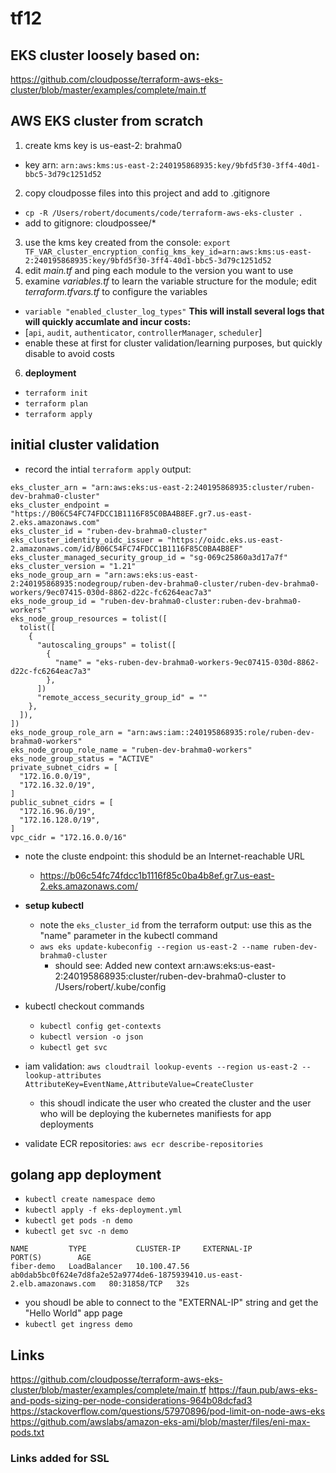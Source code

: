 # tf12
## EKS cluster loosely based on:
https://github.com/cloudposse/terraform-aws-eks-cluster/blob/master/examples/complete/main.tf

## AWS EKS cluster from scratch
1. create kms key is us-east-2: brahma0
  + key arn: `arn:aws:kms:us-east-2:240195868935:key/9bfd5f30-3ff4-40d1-bbc5-3d79c1251d52`
2. copy cloudposse files into this project and add to .gitignore
  + `cp -R /Users/robert/documents/code/terraform-aws-eks-cluster .`
  + add to gitignore:  cloudpossee/*
3. use the kms key created from the console: `export TF_VAR_cluster_encryption_config_kms_key_id=arn:aws:kms:us-east-2:240195868935:key/9bfd5f30-3ff4-40d1-bbc5-3d79c1251d52`
4. edit *main.tf* and ping each module to the version you want to use
5. examine *variables.tf*  to learn the variable structure for the module; edit  *terraform.tfvars.tf* to configure the variables
  + `variable "enabled_cluster_log_types"` **This will install several logs that will quickly accumlate and incur costs:**
  + [`api`, `audit`, `authenticator`, `controllerManager`, `scheduler`]
  + enable these at first for cluster validation/learning purposes, but quickly disable to avoid costs
6. **deployment**
  + `terraform init`
  + `terraform plan`
  + `terraform apply`

## initial cluster validation
- record the intial `terraform apply` output:

```
eks_cluster_arn = "arn:aws:eks:us-east-2:240195868935:cluster/ruben-dev-brahma0-cluster"
eks_cluster_endpoint = "https://B06C54FC74FDCC1B1116F85C0BA4B8EF.gr7.us-east-2.eks.amazonaws.com"
eks_cluster_id = "ruben-dev-brahma0-cluster"
eks_cluster_identity_oidc_issuer = "https://oidc.eks.us-east-2.amazonaws.com/id/B06C54FC74FDCC1B1116F85C0BA4B8EF"
eks_cluster_managed_security_group_id = "sg-069c25860a3d17a7f"
eks_cluster_version = "1.21"
eks_node_group_arn = "arn:aws:eks:us-east-2:240195868935:nodegroup/ruben-dev-brahma0-cluster/ruben-dev-brahma0-workers/9ec07415-030d-8862-d22c-fc6264eac7a3"
eks_node_group_id = "ruben-dev-brahma0-cluster:ruben-dev-brahma0-workers"
eks_node_group_resources = tolist([
  tolist([
    {
      "autoscaling_groups" = tolist([
        {
          "name" = "eks-ruben-dev-brahma0-workers-9ec07415-030d-8862-d22c-fc6264eac7a3"
        },
      ])
      "remote_access_security_group_id" = ""
    },
  ]),
])
eks_node_group_role_arn = "arn:aws:iam::240195868935:role/ruben-dev-brahma0-workers"
eks_node_group_role_name = "ruben-dev-brahma0-workers"
eks_node_group_status = "ACTIVE"
private_subnet_cidrs = [
  "172.16.0.0/19",
  "172.16.32.0/19",
]
public_subnet_cidrs = [
  "172.16.96.0/19",
  "172.16.128.0/19",
]
vpc_cidr = "172.16.0.0/16"
```
- note the cluste endpoint: this shoduld be an Internet-reachable URL
  + https://b06c54fc74fdcc1b1116f85c0ba4b8ef.gr7.us-east-2.eks.amazonaws.com/

- **setup kubectl**
  + note the `eks_cluster_id` from the terraform output: use this as the "name" parameter in the kubectl command
  + `aws eks update-kubeconfig --region us-east-2 --name ruben-dev-brahma0-cluster`
    - should see: Added new context arn:aws:eks:us-east-2:240195868935:cluster/ruben-dev-brahma0-cluster to /Users/robert/.kube/config

- kubectl checkout commands
  + `kubectl config get-contexts`
  + `kubectl version -o json`
  + `kubectl get svc`
- iam validation: `aws cloudtrail lookup-events --region us-east-2 --lookup-attributes AttributeKey=EventName,AttributeValue=CreateCluster`
  + this shoudl indicate the user who created the cluster and the user who will be deploying the kubernetes manifiests for app deployments 
- validate ECR repositories:  `aws ecr describe-repositories`


## golang app deployment
- `kubectl create namespace demo`
- `kubectl apply -f eks-deployment.yml`    
- `kubectl get pods -n demo`
- `kubectl get svc -n demo`
```
NAME         TYPE           CLUSTER-IP     EXTERNAL-IP                                                               PORT(S)        AGE
fiber-demo   LoadBalancer   10.100.47.56   ab0dab5bc0f624e7d8fa2e52a9774de6-1875939410.us-east-2.elb.amazonaws.com   80:31858/TCP   32s
```
- you shoudl be able to connect to the "EXTERNAL-IP" string and get the "Hello World" app page
- `kubectl get ingress demo`


## Links
https://github.com/cloudposse/terraform-aws-eks-cluster/blob/master/examples/complete/main.tf
https://faun.pub/aws-eks-and-pods-sizing-per-node-considerations-964b08dcfad3
https://stackoverflow.com/questions/57970896/pod-limit-on-node-aws-eks
https://github.com/awslabs/amazon-eks-ami/blob/master/files/eni-max-pods.txt

### Links added for SSL
